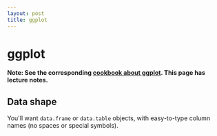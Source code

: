 ```yaml
---
layout: post
title: ggplot
---
```


# ggplot

**Note: See the corresponding [cookbook about ggplot](/cookbook/ggplot.html). This page has lecture notes.**


## Data shape

You'll want `data.frame` or `data.table` objects, with easy-to-type column names (no spaces or special symbols).
